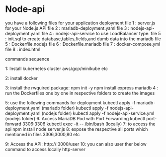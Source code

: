 # Node-api

you have a following files for your application deployment
file 1 :  server.js for your Node.js API
file 2 :  mariadb-deployment.yaml
file 3 :  nodejs-api-deployment.yaml
file 4 :  nodejs-api-service to use LoadBalancer type:
file 5 :  init.sql to create database,tables,fields,and dumb data into the mariadb
file 5 :  Dockerfile.nodejs
file 6 :  Dockerfile.mariadb
file 7 :  docker-compose.yml
file 8 :  index.html

commands sequence

1: Install kubernetes cluster aws/gcp/minikube etc

2: install docker

3: install the rwquired package:
    npm init -y
    npm install express mariadb
4 : run the Dockerfiles one by one in respective folders to create the images

5:  use the following commands for deployment
      kubectl apply -f mariadb-deployment.yaml   (mariadb folder)
      kubectl apply -f nodejs-api-deployment.yaml (nodejs folder)
       kubectl apply -f nodejs-api-service.yml  (nodejs folder)
6: Access MariaDB Pod with Port Forwarding
      kubectl port-forward <pod-name> 3306:3306
      kubectl exec -it <pod-name> -- /bin/bash  (locally)
7: to access the api
    npm install
    node server.js
8:  expose the respective all ports which mentioned in files 3306,3000,80 etc

9: Access the API:
    http://<your-ec2-public-ip>:3000/user
10: you can also user ther below command to access locally
    http-server

       



